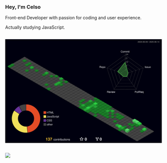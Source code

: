 ### Hey, I'm Celso 

Front-end Developer with passion for coding and user experience.

Actually studying JavaScript.
##

![Status](./profile-3d-contrib/profile-night-green.svg)


 

  
 ##
  
<div>
  <a href="https://www.linkedin.com/in/celsotoledo1/" target="_blank"><img src="https://img.shields.io/badge/-LinkedIn-%230077B5?style=for-the-badge&logo=linkedin&logoColor=white" target="_blank"></a> 
</div>



